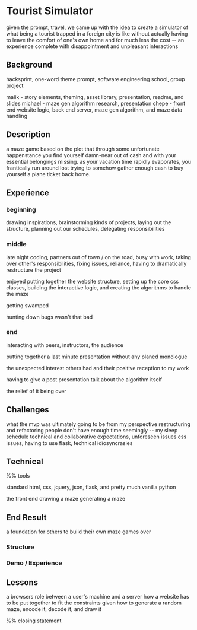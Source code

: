 # Tourist Simulator

given the prompt, travel, we came up with the idea to create a
simulator of what being a tourist trapped in a foreign city is like without
actually having to leave the comfort of one's own home and for much less the
cost -- an experience complete with disappointment and unpleasant interactions

## Background

hacksprint, one-word theme prompt, software engineering school, group project

malik - story elements, theming, asset library, presentation, readme, and slides
michael - maze gen algorithm research, presentation
chepe - front end website logic, back end server, maze gen algorithm, and maze
data handling

## Description

a maze game based on the plot that through some unfortunate happenstance you
find yourself damn-near out of cash and with your essential belongings missing.
as your vacation time rapidly evaporates, you frantically run around lost trying
to somehow gather enough cash to buy yourself a plane ticket back home.

## Experience

### beginning

drawing inspirations, brainstorming kinds of projects, laying out the structure,
planning out our schedules, delegating responsibilities

### middle

late night coding, partners out of town / on the road, busy with work,
taking over other's responsibilities, fixing issues, reliance, having to
dramatically restructure the project

enjoyed putting together the website structure, setting up the core css classes,
building the interactive logic, and creating the algorithms to handle the maze

getting swamped

hunting down bugs wasn't that bad

### end

interacting with peers, instructors, the audience

putting together a last minute presentation without any planed monologue

the unexpected interest others had and their positive reception to my work

having to give a post presentation talk about the algorithm itself

the relief of it being over

## Challenges

what the mvp was ultimately going to be
from my perspective
restructuring and refactoring
people don't have enough time seemingly -- my sleep schedule
technical and collaborative
expectations, unforeseen issues
css issues, having to use flask, technical idiosyncrasies

## Technical

%% tools

standard html, css, jquery, json, flask, and pretty much vanilla python

the front end
drawing a maze
generating a maze

## End Result

a foundation for others to build their own maze games over

### Structure

### Demo / Experience

## Lessons

a browsers role between a user's machine and a server
how a website has to be put together to fit the constraints given
how to generate a random maze, encode it, decode it, and draw it

%% closing statement
